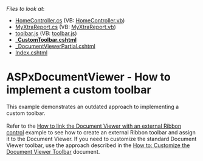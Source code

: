 <!-- default file list -->
*Files to look at*:

* [HomeController.cs](./CS/DocumentViewerWithToolbars/Controllers/HomeController.cs) (VB: [HomeController.vb](./VB/DocumentViewerWithToolbars/Controllers/HomeController.vb))
* [MyXtraReport.cs](./CS/DocumentViewerWithToolbars/Reports/MyXtraReport.cs) (VB: [MyXtraReport.vb](./VB/DocumentViewerWithToolbars/Reports/MyXtraReport.vb))
* [toolbar.js](./CS/DocumentViewerWithToolbars/Scripts/toolbar.js) (VB: [toolbar.js](./VB/DocumentViewerWithToolbars/Scripts/toolbar.js))
* **[_CustomToolbar.cshtml](./CS/DocumentViewerWithToolbars/Views/Home/_CustomToolbar.cshtml)**
* [_DocumentViewerPartial.cshtml](./CS/DocumentViewerWithToolbars/Views/Home/_DocumentViewerPartial.cshtml)
* [Index.cshtml](./CS/DocumentViewerWithToolbars/Views/Home/Index.cshtml)
<!-- default file list end -->
# ASPxDocumentViewer - How to implement a custom toolbar


This example demonstrates an outdated approach to implementing a custom toolbar.<br><br> Refer to the <a href="https://www.devexpress.com/Support/Center/Example/Details/T144065">How to link the Document Viewer with an external Ribbon control</a> example to see how to create an external Ribbon toolbar and assign it to the Document Viewer. If you need to customize the standard Document Viewer toolbar, use the approach described in the <a href="https://documentation.devexpress.com/#XtraReports/CustomDocument115660">How to: Customize the Document Viewer Toolbar</a> document.

<br/>


